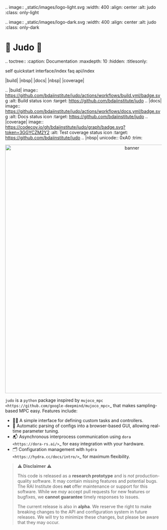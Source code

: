 .. image:: _static/images/logo-light.svg
   :width: 400
   :align: center
   :alt: judo
   :class: only-light

.. image:: _static/images/logo-dark.svg
   :width: 400
   :align: center
   :alt: judo
   :class: only-dark


# 🥋 Judo 🥋

<!-- prettier-ignore-start -->

.. toctree::
   :caption: Documentation
   :maxdepth: 10
   :hidden:
   :titlesonly:

   self
   quickstart
   interface/index
   faq
   api/index


|build| |nbsp| |docs| |nbsp| |coverage|

.. |build| image:: https://github.com/bdaiinstitute/judo/actions/workflows/build.yml/badge.svg
   :alt: Build status icon
   :target: https://github.com/bdaiinstitute/judo
.. |docs| image:: https://github.com/bdaiinstitute/judo/actions/workflows/docs.yml/badge.svg
   :alt: Docs status icon
   :target: https://github.com/bdaiinstitute/judo
.. |coverage| image:: https://codecov.io/gh/bdaiinstitute/judo/graph/badge.svg?token=3GGYCZM2Y2
   :alt: Test coverage status icon
   :target: https://github.com/bdaiinstitute/judo
.. |nbsp| unicode:: 0xA0
   :trim:


<!-- prettier-ignore-end -->

<p align="center">
  <img src="/judo/_static/images/banner.gif" alt="banner" width="800">
</p>

`judo` is a `python` package inspired by `mujoco_mpc <https://github.com/google-deepmind/mujoco_mpc>`_ that makes sampling-based MPC easy. Features include:

- 👩‍💻 A simple interface for defining custom tasks and controllers.
- 🤖 Automatic parsing of configs into a browser-based GUI, allowing real-time parameter tuning.
- 📬 Asynchronous interprocess communication using `dora <https://dora-rs.ai/>`_ for easy integration with your hardware.
- 🗂️ Configuration management with `hydra <https://hydra.cc/docs/intro/>`_ for maximum flexibility.

> ⚠️ **Disclaimer** ⚠️
>
> This code is released as a **research prototype** and is *not* production-quality software. It may contain missing features and potential bugs. The RAI Institute does **not** offer maintenance or support for this software. While we *may* accept pull requests for new features or bugfixes, we **cannot guarantee** timely responses to issues.
>
> The current release is also in **alpha**. We reserve the right to make breaking changes to the API and configuration system in future releases. We will try to minimize these changes, but please be aware that they may occur.
